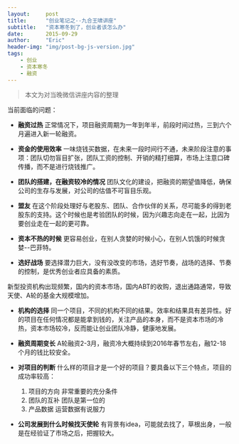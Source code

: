 ```yaml
---
layout:     post
title:      "创业笔记之--九合王啸讲座"
subtitle:   "资本寒冬到了，创业者该怎么办"
date:       2015-09-29
author:     "Eric"
header-img: "img/post-bg-js-version.jpg"
tags:
    - 创业
    - 资本寒冬
    - 融资
---
```


> 本文为对当晚微信讲座内容的整理

当前面临的问题：

- <b>融资过热</b>
正常情况下，项目融资周期为一年到年半，前段时间过热，三到六个月遍进入新一轮融资。

- <b>资金的使用效率</b>
一味烧钱买数据，在未来一段时间行不通，未来阶段注意的事项：团队切勿盲目扩张，团队工资的控制、开销的精打细算，市场上注意口碑传播，而不是进行烧钱推广。

- <b>团队的搭建，在融资较冷的情况</b>
团队文化的建设，把融资的期望值降低，确保公司的生存与发展，对公司的估值不可盲目乐观。

- <b>盟友</b>
在这个阶段处理好与老股东、团队、合作伙伴的关系，尽可能多的得到老股东的支持。这个时候也是考验团队的时候，因为兴趣志向走在一起，比因为要创业走在一起的更可靠。

- <b>资本不热的时候</b>
更容易创业，在别人贪婪的时候小心，在别人饥饿的时候贪婪--巴菲特。

- <b>选好战场</b>
要选择潜力巨大，没有没改变的市场，选好节奏，战场的选择、节奏的控制，是优秀创业者应具备的素质。

新型投资机构出现频繁，国内的资本市场，国内ABT的收购，退出通路通常，导致天使、A轮的基金大规模增加。

- <b>机构的选择</b>
同一个项目，不同的机构不同的结果。效率和结果具有差异性。好的项目在任何情况都是能拿到钱的，关注产品的本身，而不是资本市场的冷热，资本市场较冷，反而能让创业团队冷静，健康地发展。

- <b>融资周期变长</b>
A轮融资2-3月，融资冷大概持续到2016年春节左右，融12-18个月的钱比较安全。

- <b>对项目的判断</b> 
	什么样的项目才是一个好的项目？要具备以下三个特点，项目的成功率较高：
	1. 项目的方向 非常重要的充分条件
	2. 团队的互补 团队是第一位的
	3. 产品数据 运营数据有说服力

- <b>公司发展到什么时候找天使轮</b>
有背景有idea，可能就去找了，草根出身，一般是在经验证了市场之后，把握较大。
